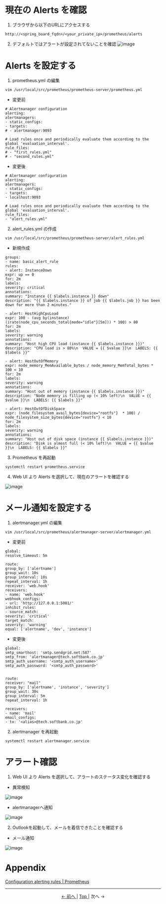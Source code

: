 # 現在の Alerts を確認

1. ブラウザから以下のURLにアクセスする

```
http://<spring_board_fqdn>/<your_private_ip>/prometheus/alerts
```

2. デフォルトではアラートが設定されてないことを確認
![image](https://user-images.githubusercontent.com/49776559/79524799-61115200-809c-11ea-8474-4d23d37cb5bd.png)

# Alerts を設定する

1. prometheus.yml の編集

```
vim /usr/local/src/prometheus/prometheus-server/prometheus.yml
```

- 変更前

```
# Alertmanager configuration
alerting:
alertmanagers:
- static_configs:
- targets:
# - alertmanager:9093

# Load rules once and periodically evaluate them according to the global 'evaluation_interval'.
rule_files:
# - "first_rules.yml"
# - "second_rules.yml"
```

- 変更後

```
# Alertmanager configuration
alerting:
alertmanagers:
- static_configs:
- targets:
- localhost:9093

# Load rules once and periodically evaluate them according to the global 'evaluation_interval'.
rule_files:
- "alert_rules.yml"
```

2. alert_rules.yml の作成

```
vim /usr/local/src/prometheus/prometheus-server/alert_rules.yml
```

- 新規作成

```
groups:
- name: basic_alert_rule
rules:
- alert: InstanceDown
expr: up == 0
for: 2m
labels:
severity: critical
annotations:
summary: "Instance {{ $labels.instance }} down"
description: "{{ $labels.instance }} of job {{ $labels.job }} has been down for more than 2 minutes."

- alert: HostHighCpuLoad
expr: 100 - (avg by(instance) (irate(node_cpu_seconds_total{mode="idle"}[5m])) * 100) > 80
for: 2m
labels:
severity: warning
annotations:
summary: "Host high CPU load (instance {{ $labels.instance }})"
description: "CPU load is > 80%\n  VALUE = {{ $value }}\n  LABELS: {{ $labels }}"

- alert: HostOutOfMemory
expr: node_memory_MemAvailable_bytes / node_memory_MemTotal_bytes * 100 < 10
for: 2m
labels:
severity: warning
annotations:
summary: "Host out of memory (instance {{ $labels.instance }})"
description: "Node memory is filling up (< 10% left)\n  VALUE = {{ $value }}\n  LABELS: {{ $labels }}"

- alert: HostOutOfDiskSpace
expr: (node_filesystem_avail_bytes{device="rootfs"}  * 100) / node_filesystem_size_bytes{device="rootfs"} < 10
for: 2m
labels:
severity: warning
annotations:
summary: "Host out of disk space (instance {{ $labels.instance }})"
description: "Disk is almost full (< 10% left)\n  VALUE = {{ $value }}\n  LABELS: {{ $labels }}"
```

3. Prometheus を再起動

```
systemctl restart prometheus.service
```

4. Web UI より Alerts を選択して、現在のアラートを確認する

![image](https://user-images.githubusercontent.com/49776559/79524800-61a9e880-809c-11ea-9cd0-b1334f81b503.png)


# メール通知を設定する

1. alertmanager.yml の編集

```
vim /usr/local/src/prometheus/alertmanager-server/alertmanager.yml
```

- 変更前

```
global:
resolve_timeout: 5m

route:
group_by: ['alertname']
group_wait: 10s
group_interval: 10s
repeat_interval: 1h
receiver: 'web.hook'
receivers:
- name: 'web.hook'
webhook_configs:
- url: 'http://127.0.0.1:5001/'
inhibit_rules:
- source_match:
severity: 'critical'
target_match:
severity: 'warning'
equal: ['alertname', 'dev', 'instance']
```

- 変更後

```
global:
smtp_smarthost: 'smtp.sendgrid.net:587'
smtp_from: 'alertmanager@tech.softbank.co.jp'
smtp_auth_username: '<smtp_auth_username>'
smtp_auth_password: '<smtp_auth_password>'


route:
receiver: "mail"
group_by: ['alertname', 'instance', 'severity']
group_wait: 30s
group_interval: 5m
repeat_interval: 1h

receivers:
- name: 'mail'
email_configs:
- to: '<alias>@tech.softbank.co.jp'
```

2. alertmanager を再起動

```
systemctl restart alertmanager.service
```

# アラート確認

1. Web UI より Alerts を選択して、アラートのステータス変化を確認する

- 異常検知

![image](https://user-images.githubusercontent.com/49776559/79524801-62427f00-809c-11ea-893a-efa52fa46fe0.png)

- alertmanagerへ通知

![image](https://user-images.githubusercontent.com/49776559/79524802-62427f00-809c-11ea-93ca-a670a5687815.png)

2. Outlookを起動して、メールを着信できたことを確認する

- メール通知

![image](https://user-images.githubusercontent.com/49776559/79524805-62db1580-809c-11ea-9b82-729c32fffc93.png)

# Appendix

[Configuration alerting rules \| Prometheus](https://prometheus.io/docs/prometheus/latest/configuration/alerting_rules/)

---

<p style="text-align:center"> <a href="./grafana_settings"> &lt;- 前へ </a> | <a href="../"> Top </a> | 次へ -&gt; </p>
